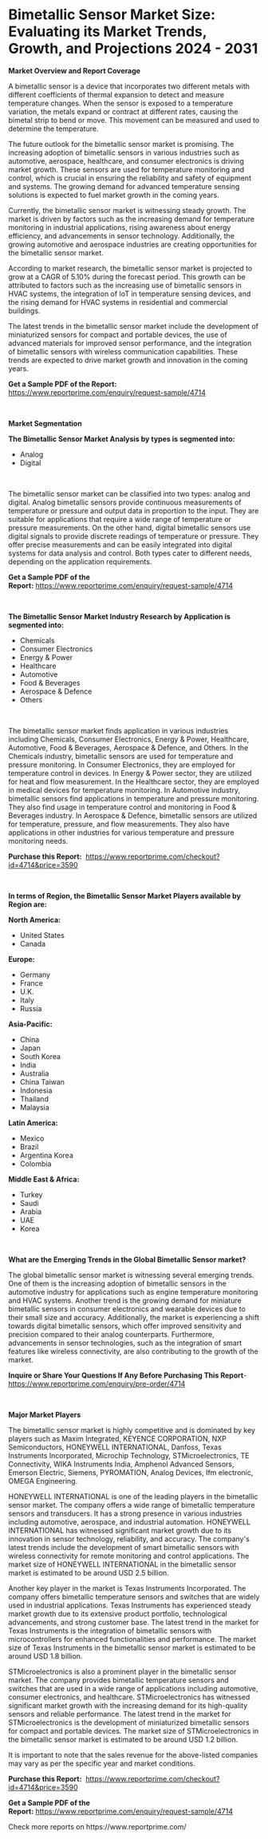 <p><h1>Bimetallic Sensor Market Size: Evaluating its Market Trends, Growth, and Projections 2024 - 2031</h1></p><p><strong>Market Overview and Report Coverage</strong></p>
<p><p>A bimetallic sensor is a device that incorporates two different metals with different coefficients of thermal expansion to detect and measure temperature changes. When the sensor is exposed to a temperature variation, the metals expand or contract at different rates, causing the bimetal strip to bend or move. This movement can be measured and used to determine the temperature.</p><p>The future outlook for the bimetallic sensor market is promising. The increasing adoption of bimetallic sensors in various industries such as automotive, aerospace, healthcare, and consumer electronics is driving market growth. These sensors are used for temperature monitoring and control, which is crucial in ensuring the reliability and safety of equipment and systems. The growing demand for advanced temperature sensing solutions is expected to fuel market growth in the coming years.</p><p>Currently, the bimetallic sensor market is witnessing steady growth. The market is driven by factors such as the increasing demand for temperature monitoring in industrial applications, rising awareness about energy efficiency, and advancements in sensor technology. Additionally, the growing automotive and aerospace industries are creating opportunities for the bimetallic sensor market.</p><p>According to market research, the bimetallic sensor market is projected to grow at a CAGR of 5.10% during the forecast period. This growth can be attributed to factors such as the increasing use of bimetallic sensors in HVAC systems, the integration of IoT in temperature sensing devices, and the rising demand for HVAC systems in residential and commercial buildings.</p><p>The latest trends in the bimetallic sensor market include the development of miniaturized sensors for compact and portable devices, the use of advanced materials for improved sensor performance, and the integration of bimetallic sensors with wireless communication capabilities. These trends are expected to drive market growth and innovation in the coming years.</p></p>
<p><strong>Get a Sample PDF of the Report:</strong> <a href="https://www.reportprime.com/enquiry/request-sample/4714">https://www.reportprime.com/enquiry/request-sample/4714</a></p>
<p>&nbsp;</p>
<p><strong>Market Segmentation</strong></p>
<p><strong>The Bimetallic Sensor Market Analysis by types is segmented into:</strong></p>
<p><ul><li>Analog</li><li>Digital</li></ul></p>
<p>&nbsp;</p>
<p><p>The bimetallic sensor market can be classified into two types: analog and digital. Analog bimetallic sensors provide continuous measurements of temperature or pressure and output data in proportion to the input. They are suitable for applications that require a wide range of temperature or pressure measurements. On the other hand, digital bimetallic sensors use digital signals to provide discrete readings of temperature or pressure. They offer precise measurements and can be easily integrated into digital systems for data analysis and control. Both types cater to different needs, depending on the application requirements.</p></p>
<p><strong>Get a Sample PDF of the Report:</strong>&nbsp;<a href="https://www.reportprime.com/enquiry/request-sample/4714">https://www.reportprime.com/enquiry/request-sample/4714</a></p>
<p>&nbsp;</p>
<p><strong>The Bimetallic Sensor Market Industry Research by Application is segmented into:</strong></p>
<p><ul><li>Chemicals</li><li>Consumer Electronics</li><li>Energy & Power</li><li>Healthcare</li><li>Automotive</li><li>Food & Beverages</li><li>Aerospace & Defence</li><li>Others</li></ul></p>
<p>&nbsp;</p>
<p><p>The bimetallic sensor market finds application in various industries including Chemicals, Consumer Electronics, Energy & Power, Healthcare, Automotive, Food & Beverages, Aerospace & Defence, and Others. In the Chemicals industry, bimetallic sensors are used for temperature and pressure monitoring. In Consumer Electronics, they are employed for temperature control in devices. In Energy & Power sector, they are utilized for heat and flow measurement. In the Healthcare sector, they are employed in medical devices for temperature monitoring. In Automotive industry, bimetallic sensors find applications in temperature and pressure monitoring. They also find usage in temperature control and monitoring in Food & Beverages industry. In Aerospace & Defence, bimetallic sensors are utilized for temperature, pressure, and flow measurements. They also have applications in other industries for various temperature and pressure monitoring needs.</p></p>
<p><strong>Purchase this Report:</strong>&nbsp; <a href="https://www.reportprime.com/checkout?id=4714&price=3590">https://www.reportprime.com/checkout?id=4714&price=3590</a></p>
<p>&nbsp;</p>
<p><strong>In terms of Region, the Bimetallic Sensor Market Players available by Region are:</strong></p>
<p>
    <p> <strong> North America: </strong>
        <ul>
            <li>United States</li>
            <li>Canada</li>
        </ul>
        </p> 
    <p> <strong> Europe: </strong>
        <ul>
            <li>Germany</li>
            <li>France</li>
            <li>U.K.</li>
            <li>Italy</li>
            <li>Russia</li>
        </ul>
        </p> 
    <p> <strong> Asia-Pacific: </strong>
        <ul>
            <li>China</li>
            <li>Japan</li>
            <li>South Korea</li>
            <li>India</li>
            <li>Australia</li>
            <li>China Taiwan</li>
            <li>Indonesia</li>
            <li>Thailand</li>
            <li>Malaysia</li>
        </ul>
        </p> 
    <p> <strong> Latin America: </strong>
        <ul>
            <li>Mexico</li>
            <li>Brazil</li>
            <li>Argentina Korea</li>
            <li>Colombia</li>
        </ul>
        </p> 
    <p> <strong> Middle East & Africa: </strong>
        <ul>
            <li>Turkey</li>
            <li>Saudi</li>
            <li>Arabia</li>
            <li>UAE</li>
            <li>Korea</li>
        </ul>
    </p>
    </p>
<p>&nbsp;</p>
<p><strong>What are the Emerging Trends in the Global Bimetallic Sensor market?</strong></p>
<p><p>The global bimetallic sensor market is witnessing several emerging trends. One of them is the increasing adoption of bimetallic sensors in the automotive industry for applications such as engine temperature monitoring and HVAC systems. Another trend is the growing demand for miniature bimetallic sensors in consumer electronics and wearable devices due to their small size and accuracy. Additionally, the market is experiencing a shift towards digital bimetallic sensors, which offer improved sensitivity and precision compared to their analog counterparts. Furthermore, advancements in sensor technologies, such as the integration of smart features like wireless connectivity, are also contributing to the growth of the market.</p></p>
<p><strong>Inquire or Share Your Questions If Any Before Purchasing This Report</strong>- <a href="https://www.reportprime.com/enquiry/pre-order/4714">https://www.reportprime.com/enquiry/pre-order/4714</a></p>
<p>&nbsp;</p>
<p><strong>Major Market Players</strong></p>
<p><p>The bimetallic sensor market is highly competitive and is dominated by key players such as Maxim Integrated, KEYENCE CORPORATION, NXP Semiconductors, HONEYWELL INTERNATIONAL, Danfoss, Texas Instruments Incorporated, Microchip Technology, STMicroelectronics, TE Connectivity, WIKA Instruments India, Amphenol Advanced Sensors, Emerson Electric, Siemens, PYROMATION, Analog Devices, Ifm electronic, OMEGA Engineering.</p><p>HONEYWELL INTERNATIONAL is one of the leading players in the bimetallic sensor market. The company offers a wide range of bimetallic temperature sensors and transducers. It has a strong presence in various industries including automotive, aerospace, and industrial automation. HONEYWELL INTERNATIONAL has witnessed significant market growth due to its innovation in sensor technology, reliability, and accuracy. The company's latest trends include the development of smart bimetallic sensors with wireless connectivity for remote monitoring and control applications. The market size of HONEYWELL INTERNATIONAL in the bimetallic sensor market is estimated to be around USD 2.5 billion.</p><p>Another key player in the market is Texas Instruments Incorporated. The company offers bimetallic temperature sensors and switches that are widely used in industrial applications. Texas Instruments has experienced steady market growth due to its extensive product portfolio, technological advancements, and strong customer base. The latest trend in the market for Texas Instruments is the integration of bimetallic sensors with microcontrollers for enhanced functionalities and performance. The market size of Texas Instruments in the bimetallic sensor market is estimated to be around USD 1.8 billion.</p><p>STMicroelectronics is also a prominent player in the bimetallic sensor market. The company provides bimetallic temperature sensors and switches that are used in a wide range of applications including automotive, consumer electronics, and healthcare. STMicroelectronics has witnessed significant market growth with the increasing demand for its high-quality sensors and reliable performance. The latest trend in the market for STMicroelectronics is the development of miniaturized bimetallic sensors for compact and portable devices. The market size of STMicroelectronics in the bimetallic sensor market is estimated to be around USD 1.2 billion.</p><p>It is important to note that the sales revenue for the above-listed companies may vary as per the specific year and market conditions.</p></p>
<p><strong>Purchase this Report:</strong>&nbsp;&nbsp;<a href="https://www.reportprime.com/checkout?id=4714&price=3590">https://www.reportprime.com/checkout?id=4714&price=3590</a></p>
<p></p>
<p><strong>Get a Sample PDF of the Report:</strong>&nbsp;<a href="https://www.reportprime.com/enquiry/request-sample/4714">https://www.reportprime.com/enquiry/request-sample/4714</a></p>
<p>Check more reports on https://www.reportprime.com/</p>